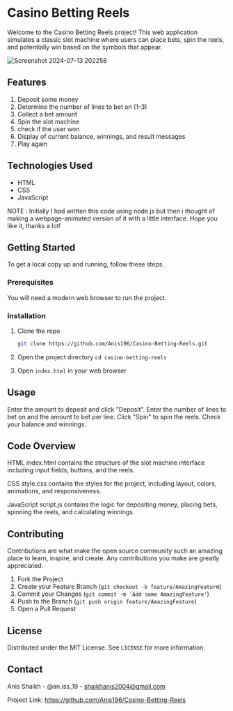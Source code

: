 # Casino Betting Reels

Welcome to the Casino Betting Reels project! This web application simulates a classic slot machine where users can place bets, spin the reels, and potentially win based on the symbols that appear.

![Screenshot 2024-07-13 202258](https://github.com/user-attachments/assets/d798c857-2653-4790-8d62-02246a021527)

## Features

1. Deposit some money
2. Determine the number of lines to bet on (1-3)
3. Collect a bet amount
4. Spin the slot machine
5. check if the user won
6. Display of current balance, winnings, and result messages
7. Play again

## Technologies Used

- HTML
- CSS
- JavaScript

NOTE : Initially I had written this code using node.js but then i thought of making a webpage-animated version of it with a little interface. Hope you like it, thanks a lot!

## Getting Started

To get a local copy up and running, follow these steps.

### Prerequisites

You will need a modern web browser to run the project.

### Installation

1. Clone the repo
   ```sh
   git clone https://github.com/Anis196/Casino-Betting-Reels.git
   
2. Open the project directory
`cd casino-betting-reels`

4. Open `index.html` in your web browser

## Usage
  Enter the amount to deposit and click "Deposit".
  Enter the number of lines to bet on and the amount to bet per line.
  Click "Spin" to spin the reels.
  Check your balance and winnings.

## Code Overview
  HTML
  index.html contains the structure of the slot machine interface including input fields, buttons, and the reels.
 
  CSS
  style.css contains the styles for the project, including layout, colors, animations, and responsiveness.

  JavaScript
  script.js contains the logic for depositing money, placing bets, spinning the reels, and calculating winnings.

## Contributing
Contributions are what make the open source community such an amazing place to learn, inspire, and create. Any contributions you make are greatly appreciated.

1. Fork the Project
2. Create your Feature Branch (`git checkout -b feature/AmazingFeatur`e)
3. Commit your Changes (`git commit -m 'Add some AmazingFeature'`)
4. Push to the Branch (`git push origin feature/AmazingFeature`)
5. Open a Pull Request

## License
Distributed under the MIT License. See `LICENSE` for more information.

## Contact
Anis Shaikh - @an.iss_19 - shaikhanis2004@gmail.com

Project Link: https://github.com/Anis196/Casino-Betting-Reels
